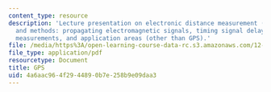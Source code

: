 ```yaml
---
content_type: resource
description: 'Lecture presentation on electronic distance measurement (EDM), its history,
  and methods: propagating electromagnetic signals, timing signal delays, use of phase
  measurements, and application areas (other than GPS).'
file: /media/https%3A/open-learning-course-data-rc.s3.amazonaws.com/12-s56-gps-where-are-you-fall-2008/4a6aac964f2944890b7e258b9e09daa3_sem03.pdf
file_type: application/pdf
resourcetype: Document
title: GPS
uid: 4a6aac96-4f29-4489-0b7e-258b9e09daa3
---
```

